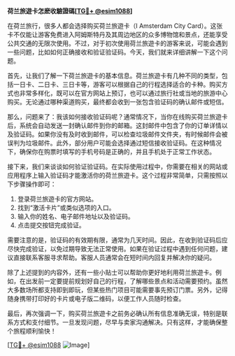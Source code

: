 **荷兰旅遊卡怎麽收驗證碼[[TG💪+ @esim1088](https://t.me/s/esim1088)]**

在荷兰旅行，很多人都会选择购买荷兰旅遊卡（I Amsterdam City Card）。这张卡不仅能让游客免费进入阿姆斯特丹及其周边地区的众多博物馆和景点，还能享受公共交通的无限次使用。不过，对于初次使用荷兰旅遊卡的游客来说，可能会遇到一些问题，比如如何正确接收和验证验证码。今天，我们就来详细讲解一下这个问题。

首先，让我们了解一下荷兰旅遊卡的基本信息。荷兰旅遊卡有几种不同的类型，包括一日卡、二日卡、三日卡等，游客可以根据自己的行程选择适合的卡种。购买方式也非常多样化，既可以在官方网站上预订，也可以通过旅行社或当地的旅游中心购买。无论通过哪种渠道购买，最终都会收到一张包含验证码的确认邮件或短信。

那么，问题来了：我该如何接收验证码呢？通常情况下，当你在线购买荷兰旅遊卡后，系统会自动发送一封确认邮件到你的邮箱。这封邮件中包含了你的订单详情以及验证码。如果你没有及时收到邮件，可以检查垃圾邮件文件夹，有时候邮件会被误判为垃圾邮件。此外，部分用户可能会选择通过短信接收验证码。在这种情况下，确保你在购票时填写的手机号码是正确的，并且手机处于正常工作状态。

接下来，我们来谈谈如何验证验证码。在实际使用过程中，你需要在相关的网站或应用程序上输入验证码才能激活你的荷兰旅遊卡。这个过程非常简单，只需按照以下步骤操作即可：

1. 登录荷兰旅遊卡的官方网站。
2. 找到“激活卡片”或类似选项的入口。
3. 输入你的姓名、电子邮件地址以及验证码。
4. 点击提交按钮完成验证。

需要注意的是，验证码的有效期有限，通常为几天时间。因此，在收到验证码后应尽快完成验证，以免过期导致无法正常使用。如果在验证过程中遇到任何问题，建议直接联系客服寻求帮助。客服人员通常会在短时间内回复并解决你的疑问。

除了上述提到的内容外，还有一些小贴士可以帮助你更好地利用荷兰旅遊卡。例如，在出发前一定要提前规划好自己的行程，了解哪些景点和活动需要预约。虽然大多数场所都支持即到即玩，但某些热门项目可能需要事先预订门票。另外，记得随身携带打印好的卡片或电子版二维码，以便工作人员随时检查。

最后，再次强调一下，购买荷兰旅遊卡之前务必确认所有信息准确无误，特别是联系方式和支付细节。一旦发现问题，尽早与卖家沟通解决。只有这样，才能确保整个旅程顺利愉快！

[[TG💪+ @esim1088](https://t.me/s/esim1088) ![Image](https://i.postimg.cc/4NQfJmqS/Snipaste-2025-05-13-00-14-12.png)]